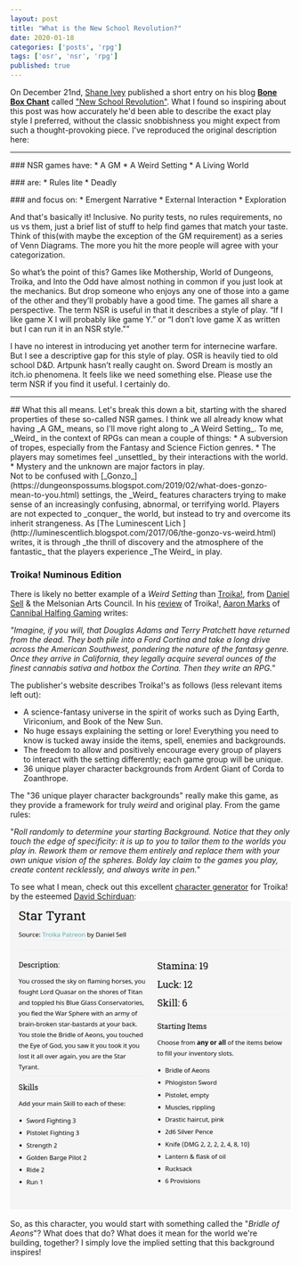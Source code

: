 ```yaml
---
layout: post
title: "What is the New School Revolution?"
date: 2020-01-18
categories: ['posts', 'rpg']
tags: ['osr', 'nsr', 'rpg']
published: true
---
```


On December 21nd, [Shane Ivey](https://mobile.twitter.com/Pandatheist) published a short entry on his blog [**Bone Box Chant**](https://boneboxchant.wordpress.com) called ["New School Revolution"](https://boneboxchant.wordpress.com/2019/12/21/nsr/). What I found so inspiring about this post was how accurately he'd been able to describe the exact play style I preferred, without the classic snobbishness you might expect from such a thought-provoking piece.
I've reproduced the original description here:

---
<p></p>
### NSR games have:
* A GM
* A Weird Setting
* A Living World
<p></p>
### are:
* Rules lite
* Deadly
<p></p>
### and focus on:
* Emergent Narrative
* External Interaction
* Exploration
<p></p>

And that's basically it! Inclusive. No purity tests, no rules requirements, no us vs them, just a brief list of stuff to help find games that match your taste. Think of this(with maybe the exception of the GM requirement) as a series of Venn Diagrams. The more you hit the more people will agree with your categorization.

So what’s the point of this? Games like Mothership, World of Dungeons, Troika, and Into the Odd have almost nothing in common if you just look at the mechanics. But drop someone who enjoys any one of those into a game of the other and they’ll probably have a good time. The games all share a perspective. The term NSR is useful in that it describes a style of play. “If I like game X I will probably like game Y.” or “I don’t love game X as written but I can run it in an NSR style.""

I have no interest in introducing yet another term for internecine warfare. But I see a descriptive gap for this style of play. OSR is heavily tied to old school D&D. Artpunk hasn’t really caught on. Sword Dream is mostly an itch.io phenomena. It feels like we need something else. Please use the term NSR if you find it useful. I certainly do.

---
<p></p>
## What this all means.
Let's break this down a bit, starting with the shared properties of these so-called NSR games. I think we all already know what having _A GM_ means, so I'll move right along to _A Weird Setting_. To me, _Weird_ in the context of RPGs can mean a couple of things:
* A subversion of tropes, especially from the Fantasy and Science Fiction genres.
* The players may sometimes feel _unsettled_ by their interactions with the world.  
* Mystery and the unknown are major factors in play.

<br>
Not to be confused with [_Gonzo_](https://dungeonspossums.blogspot.com/2019/02/what-does-gonzo-mean-to-you.html) settings, the _Weird_ features characters trying to make sense of an increasingly confusing, abnormal, or terrifying world. Players are not expected to _conquer_ the world, but instead to try and overcome its inherit strangeness. As [The Luminescent Lich
](http://luminescentlich.blogspot.com/2017/06/the-gonzo-vs-weird.html) writes, it is through _the thrill of discovery and the atmosphere of the fantastic_ that the players experience _The Weird_ in play.
<br>

### Troika! Numinous Edition
There is likely no better example of a _Weird Setting_ than [Troika!](https://www.troikarpg.com/), from [Daniel Sell](https://twitter.com/ignus) & the Melsonian Arts Council. In his [review](https://cannibalhalflinggaming.com/2019/02/27/troika-review/) of Troika!, [Aaron Marks](https://twitter.com/levelonewonk) of [Cannibal Halfing Gaming](https://cannibalhalflinggaming.com/) writes:

_"Imagine, if you will, that Douglas Adams and Terry Pratchett have returned from the dead. They both pile into a Ford Cortina and take a long drive across the American Southwest, pondering the nature of the fantasy genre. Once they arrive in California, they legally acquire several ounces of the finest cannabis sativa and hotbox the Cortina. Then they write an RPG."_

The publisher's website describes Troika!'s as follows (less relevant items left out):
* A science-fantasy universe in the spirit of works such as Dying Earth, Viriconium, and Book of the New Sun.
* No huge essays explaining the setting or lore! Everything you need to know is tucked away inside the items, spell, enemies and backgrounds.
* The freedom to allow and positively encourage every group of players to interact with the setting differently; each game group will be unique.
* 36 unique player character backgrounds from Ardent Giant of Corda to Zoanthrope​.

The "36 unique player character backgrounds" really make this game, as they provide a framework for truly _weird_ and original play. From the game rules:

"_Roll randomly to determine your starting Background. Notice that they only touch the edge of specificity: it is up to you to tailor them to the worlds you play in. Rework them or remove them entirely and replace them with your own unique vision of the spheres. Boldy lay claim to the games you play, create content recklessly, and always write in pen._"

To see what I mean, check out this excellent [character generator](https://technicalgrimoire.com/troikagenerator) for Troika! by the esteemed [David Schirduan](https://twitter.com/davidschirduan):
![Star Tyrant](/img/star-tyrant.png)

So, as this character, you would start with something called the "_Bridle of Aeons_"? What does that do? What does it mean for the world we're building, together? I simply love the implied setting that this background inspires!
